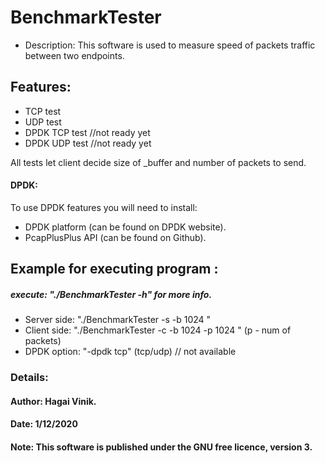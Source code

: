 # BenchmarkTester
* Description: This software is used to measure speed of packets traffic between two endpoints.
## Features:
* TCP test
* UDP test
* DPDK TCP test //not ready yet
* DPDK UDP test //not ready yet

All tests let client decide size of _buffer and number of packets to send.

#### DPDK: 
To use DPDK features you will need to install:
* DPDK platform (can be found on DPDK website).
* PcapPlusPlus API (can be found on Github).

## Example  for executing program :
##### execute: "./BenchmarkTester -h" for more info.
* Server side: "./BenchmarkTester -s -b 1024 "
* Client side: "./BenchmarkTester -c -b 1024 -p 1024 " (p - num of packets)
* DPDK option: "-dpdk tcp" (tcp/udp) // not available

### Details:
#### Author: Hagai Vinik.
#### Date: 1/12/2020
#### Note: This software is published under the GNU free licence, version 3.